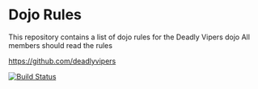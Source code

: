 Dojo Rules
==========

This repository contains a list of dojo rules for the Deadly Vipers dojo
All members should read the rules

https://github.com/deadlyvipers

[![Build Status](https://secure.travis-ci.org/rails/arel.svg?branch=master)](http://travis-ci.org/rails/arel)

